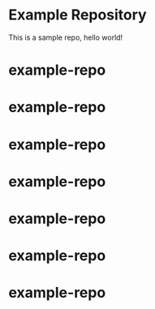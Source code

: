 # Example Repository
This is a sample repo, hello world!
# example-repo
# example-repo
# example-repo
# example-repo
# example-repo
# example-repo
# example-repo
